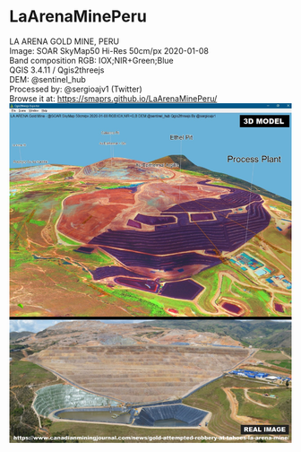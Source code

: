 # LaArenaMinePeru
LA ARENA GOLD MINE, PERU  
Image: SOAR SkyMap50 Hi-Res 50cm/px 2020-01-08  
Band composition RGB: IOX;NIR+Green;Blue  
QGIS 3.4.11 / Qgis2threejs  
DEM: @sentinel_hub  
Processed by: @sergioajv1 (Twitter)  
Browse it at: https://smaprs.github.io/LaArenaMinePeru/  
![3D DEM](https://raw.githubusercontent.com/smaprs/LaArenaMinePeru/master/La-Arena-3D-Compo-IOX.jpg)  
